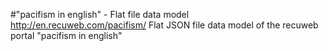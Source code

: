 #"pacifism in english" - Flat file data model
http://en.recuweb.com/pacifism/
Flat JSON file data model of the recuweb portal "pacifism in english"
